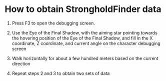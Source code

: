 # How to obtain StrongholdFinder data

1. Press F3 to open the debugging screen.

2. Use the Eye of the Final Shadow, with the aiming star pointing towards the hovering position of the Eye of the Final Shadow, and fill in the X coordinate, Z coordinate, and current angle on the character debugging screen

3. Walk horizontally for about a few hundred meters based on the current direction

4. Repeat steps 2 and 3 to obtain two sets of data
